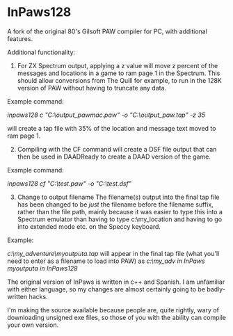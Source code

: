 # InPaws128
A fork of the original 80's Gilsoft PAW compiler for PC, with additional features.

Additional functionality:

1) For ZX Spectrum output, applying a z value will move z percent of the messages and locations in a game to ram page 1 in the Spectrum.
This should allow conversions from The Quill for example, to run in the 128K version of PAW without having to truncate any data.

Example command:

*inpaws128 c "C:\output_pawmac.paw" -o "C:\output_paw.tap" -z 35*

will create a tap file with 35% of the location and message text moved to ram page 1.


2) Compiling with the CF command will create a DSF file output that can then be used in DAADReady to create a DAAD version of the game.

Example command:

*inpaws128 cf "C:\test.paw" -o "C:\test.dsf"*


3) Change to output filename
The filename(s) output into the final tap file has been changed to be *just* the filename before the filename suffix, rather than the file path, mainly because it was easier to
type this into a Spectrum emulator than having to type c:\my_location and having to go into extended mode etc. on the Speccy keyboard.

Example:

*c:\my_adventure\myoutputa.tap* will appear in the final tap file (what you'll need to enter as a filename to load into PAW) as
*c:\my_adv in InPaws*
*myoutputa in InPaws128*

The original version of InPaws is written in c++ and Spanish. I am unfamiliar with either language, so my changes are almost certainly going to be badly-written hacks. 

I'm making the source available because people are, quite rightly, wary of downloading unsigned exe files, so those of you with the ability can compile your own version.
